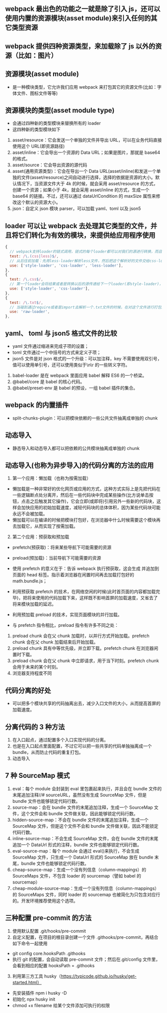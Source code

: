 ## webpack 最出色的功能之一就是除了引入 js，还可以使用内置的资源模块(asset module)来引入任何的其它类型资源

## webpack 提供四种资源类型，来加载除了 js 以外的资源（比如：图片）

## 资源模块(asset module)

- 是一种模块类型，它允许我们应用 webpack 来打包其它的资源文件(比如：字体文件、图标文件等等)

## 资源模块的类型(asset module type)

- 会通过四种新的类型模块来替换所有的 loader
- 这四种新的类型模块如下

1. asset/resource：它会发送一个单独的文件并导出 URL，可以在业务代码直接使用这个 URL(即资源路径)
2. asset/inline：它会导出一个资源的 Data URL；如果是图片，那就是 base64 的格式。
3. asset/source：它会导出资源的源代码
4. asset(通用资源类型)：它会在导出一个 Data URL(asset/inline)和发送一个单独的文件(asset/resource)之间自动进行选择，选择的依据是资源的大小。默认情况下，当资源文件大于 4k 的时候，就会采用 asset/resource 的方式，创建一个资源；如果小于 4k，就会采用 asset/inline 的方式，生成一个 base64 的链接。不过，还可以通过 dataUrlCondition 的 maxSize 属性来修改这个默认的资源大小。
5. json：自定义 json 模块 parser，可以加载 yaml、toml 以及 json5

## loader 可以让 webpack 去处理其它类型的文件，并且将它们转化为有效的模块，来提供给应用程序使用

```js
{
  // webpack支持loader的链式调用，链式的每个loader都可以对我们的源进行转换，而且转换是逆序的；
  test: /\.(css|less)$/,
  // 从后往前加载：先用less-loader解析less文件，然后把这个解析好的文件交给css-loader，接着css-loader再把结果通过style-loader放置到页面的head标签里。
  use: ['style-loader', 'css-loader', 'less-loader'],
},
{
  test: /\.css$/,
  // 第一个loader会将结果或者是转换以后的源传递给下一个loader(即style-loader)，最后webpack希望style-loader会返回一个js.
  use: ['style-loader', 'css-loader'],
},
{
  test: /\.txt$/,
  // 当碰到通过require或者是import去解析一个.txt文件的时候，在对这个文件进行打包之前，先使用raw-loader转化。
  use: 'raw-loader',
},
```

## yaml、 toml 与 json5 格式文件的比较

- yaml 文件通过缩进来完成子项的设置；
- toml 文件通过一个中括号的方式来定义子项；
- json5 文件是对 json 格式的一个升级：可以加注释，key 不需要使用双引号，值可以使用单引号，还可以使用类似于\n\r 的一些转义字符。

1. babel-loader 是在 webpack 里面应用 babel 解释 ES6 的一个桥梁。
2. @babel/core 是 babel 的核心代码。
3. @babel/preset-env 是 babel 的预设，一组 babel 插件的集合。

## webpack 的内置插件

- split-chunks-plugin：可以把模块依赖的一些公共文件抽离成单独的 chunk

## 动态导入

- 静态导入和动态导入都可以把依赖的公共模块抽离成单独的 chunk

## 动态导入(也称为异步导入)的代码分离的方法的应用

1. 第一个应用：懒加载（也称为按需加载）

- 懒加载是一种非常好的优化网页或应用的方式，这种方式实际上是先把代码在一些逻辑断点处分离开，然后在一些代码块中完成某些操作(比方说单击按钮，点击之后触发其它操作)，它会立即(或即将)引用另外一些新的代码块，这样会加快应用的初始加载速度，减轻代码块的总体体积，因为某些代码块可能永远不会被加载。
- 懒加载可以在编译的时候把模块打包好，在浏览器中什么时候需要这个模块再去加载它，从而实现了按需加载。

2. 第二个应用：预获取和预加载

- prefetch(预获取)：将来某些导航下可能需要的资源
- preload(预加载)：当前导航下可能需要的资源

- 使用 prefetch 的意义在于：告诉 webpack 执行预获取，这会生成 <link rel="prefetch" as="script" href="math.bundle.js"> 并追加到页面的 head 标签。指示着浏览器在闲置时间再去加载打包好的 math.bundle.js；
- 利用预获取 prefetch 的技术，在网络空闲的时候(此时首页面的内容都加载完毕)，把将来使用的代码加载下来，这样既不影响首屏的加载速度，又省去了将来模块加载的延迟。
- 利用预加载 preload 的技术，实现页面模块的并行加载。

- 与 prefetch 指令相比，preload 指令有许多不同之处：

1. preload chunk 会在父 chunk 加载时，以并行方式开始加载。prefetch chunk 会在父 chunk 加载结束后开始加载。
2. preload chunk 具有中等优先级，并立即下载。prefetch chunk 在浏览器闲置时下载。
3. preload chunk 会在父 chunk 中立即请求，用于当下时刻。prefetch chunk 会用于未来的某个时刻。
4. 浏览器支持程度不同

## 代码分离的好处

- 可以把多个模块共享的代码抽离出去，减少入口文件的大小，从而提高首屏的加载速度。

## 分离代码的 3 种方法

1. 在入口起点，通过配置多个入口实现代码的分离。
2. 也是在入口起点里面配置，不过它可以把一些共享的代码单独抽离成一个 bundle，从而防止代码的重复打包。
3. 动态导入

## 7 种 SourceMap 模式

1. eval：每个 module 会封装到 eval 里包裹起来执行，并且会在 bundle 文件的末尾追加注释//# sourceURL，虽然没有生成 SourceMap 文件，但是 bundle 文件也能够锁定代码行数。
2. source-map：会在 bundle 文件的末尾追加注释，生成一个 SourceMap 文件，这个文件会和 bundle 文件做关联，因此能够锁定代码行数。
3. hidden-source-map：不会在 bundle 文件的末尾追加注释，生成一个 SourceMap 文件，但是这个文件不会和 bundle 文件做关联，因此不能锁定代码行数。
4. inline-source-map：不会生成 SourceMap 文件，会在 bundle 文件的末尾追加一个 DataUrl 形式的注释，bundle 文件也能够锁定代码行数。
5. eval-source-map：每个 module 会通过 eval()来执行，不会生成 SourceMap 文件，只生成一个 DataUrl 形式的 SourceMap 放在 bundle 末尾，bundle 文件也能够锁定代码行数。
6. cheap-source-map：生成一个没有列信息（column-mappings）的 SourceMaps 文件，不包含 loader 的 sourcemap（譬如 babel 的 sourcemap）
7. cheap-module-source-map：生成一个没有列信息（column-mappings）的 SourceMaps 文件，同时 loader 的 sourcemap 也被简化为只包含对应行的。开发环境推荐使用这个选项。

## 三种配置 pre-commit 的方法

1. 使用默认配置 .git/hooks/pre-commit
2. 自定义配置，在项目的根目录创建一个文件 .githooks/pre-commit，再结合如下命令一起使用

- git config core.hooksPath .githooks
- 执行 git 的配置，会自动读取 pre-commit 文件；然后在.git/config 文件里，会看到相应的配置 hooksPath = .githooks

3. 利用第三方工具 husky（https://typicode.github.io/husky/get-started.html）

- 先安装插件 npm i husky -D
- 初始化 npx husky init
- chmod +x filename 给某个文件添加可执行的权限
